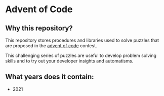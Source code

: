 # Advent of Code

## Why this repository?

This repository stores procedures and libraries used to solve puzzles that are proposed
in the [advent of code](https://adventofcode.com/) contest.

This challenging series of puzzles are useful to develop problem solving skills and to try
out your developer insights and automatisms.

## What years does it contain:

- 2021

